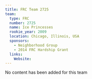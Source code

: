 ```yaml
---
title: FRC Team 2725
team:
  type: FRC
  number: 2725
  name: Ice Princesses
  rookie_year: 2009
  location: Chicago, Illinois, USA
  sponsors:
    - Neighborhood Group
    - 2014 FRC Hardship Grant
  links:
    Website: 
---
```

No content has been added for this team